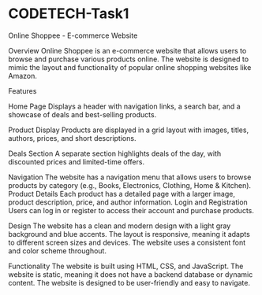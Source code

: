 # CODETECH-Task1
Online Shoppee - E-commerce Website

Overview
Online Shoppee is an e-commerce website that allows users to browse and purchase various products online. The website is designed to mimic the layout and functionality of popular online shopping websites like Amazon.

Features

Home Page
Displays a header with navigation links, a search bar, and a showcase of deals and best-selling products.

Product Display
Products are displayed in a grid layout with images, titles, authors, prices, and short descriptions.

Deals Section
A separate section highlights deals of the day, with discounted prices and limited-time offers.

Navigation
The website has a navigation menu that allows users to browse products by category (e.g., Books, Electronics, Clothing, Home & Kitchen).
Product Details
Each product has a detailed page with a larger image, product description, price, and author information.
Login and Registration
Users can log in or register to access their account and purchase products.

Design
The website has a clean and modern design with a light gray background and blue accents.
The layout is responsive, meaning it adapts to different screen sizes and devices.
The website uses a consistent font and color scheme throughout.

Functionality
The website is built using HTML, CSS, and JavaScript.
The website is static, meaning it does not have a backend database or dynamic content.
The website is designed to be user-friendly and easy to navigate.


